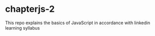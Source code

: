 # chapterjs-2
This repo explains the basics of JavaScript in accordance with linkedin learning syllabus
